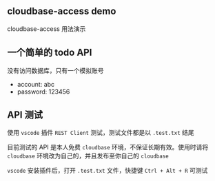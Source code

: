## cloudbase-access demo

cloudbase-access 用法演示

## 一个简单的 todo API

没有访问数据库，只有一个模拟账号

- account: abc
- password: 123456

## API 测试

使用 `vscode` 插件 `REST Client` 测试，测试文件都是以 `.test.txt` 结尾

目前测试的 API 是本人免费 `cloudbase` 环境，不保证长期有效。使用时请将 `cloudbase` 环境改为自己的，并且发布至你自己的 `cloudbase`

`vscode` 安装插件后，打开 `.test.txt` 文件，快捷键 `Ctrl + Alt + R` 可测试
